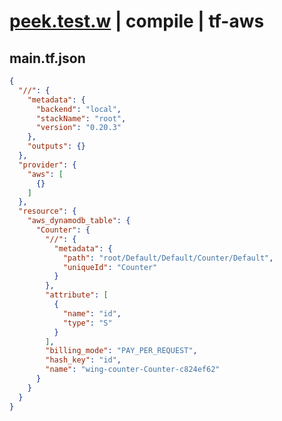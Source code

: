 # [peek.test.w](../../../../../../examples/tests/sdk_tests/counter/peek.test.w) | compile | tf-aws

## main.tf.json
```json
{
  "//": {
    "metadata": {
      "backend": "local",
      "stackName": "root",
      "version": "0.20.3"
    },
    "outputs": {}
  },
  "provider": {
    "aws": [
      {}
    ]
  },
  "resource": {
    "aws_dynamodb_table": {
      "Counter": {
        "//": {
          "metadata": {
            "path": "root/Default/Default/Counter/Default",
            "uniqueId": "Counter"
          }
        },
        "attribute": [
          {
            "name": "id",
            "type": "S"
          }
        ],
        "billing_mode": "PAY_PER_REQUEST",
        "hash_key": "id",
        "name": "wing-counter-Counter-c824ef62"
      }
    }
  }
}
```

